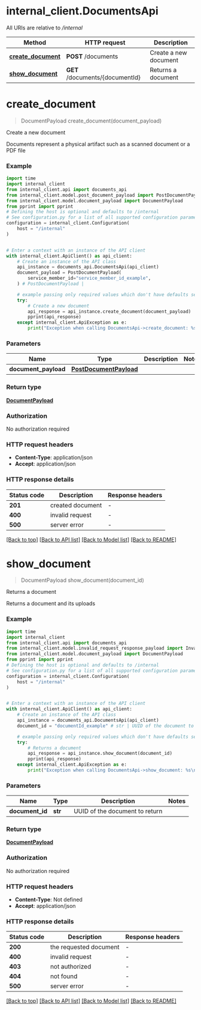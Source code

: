 # internal_client.DocumentsApi

All URIs are relative to */internal*

Method | HTTP request | Description
------------- | ------------- | -------------
[**create_document**](DocumentsApi.md#create_document) | **POST** /documents | Create a new document
[**show_document**](DocumentsApi.md#show_document) | **GET** /documents/{documentId} | Returns a document


# **create_document**
> DocumentPayload create_document(document_payload)

Create a new document

Documents represent a physical artifact such as a scanned document or a PDF file

### Example


```python
import time
import internal_client
from internal_client.api import documents_api
from internal_client.model.post_document_payload import PostDocumentPayload
from internal_client.model.document_payload import DocumentPayload
from pprint import pprint
# Defining the host is optional and defaults to /internal
# See configuration.py for a list of all supported configuration parameters.
configuration = internal_client.Configuration(
    host = "/internal"
)


# Enter a context with an instance of the API client
with internal_client.ApiClient() as api_client:
    # Create an instance of the API class
    api_instance = documents_api.DocumentsApi(api_client)
    document_payload = PostDocumentPayload(
        service_member_id="service_member_id_example",
    ) # PostDocumentPayload | 

    # example passing only required values which don't have defaults set
    try:
        # Create a new document
        api_response = api_instance.create_document(document_payload)
        pprint(api_response)
    except internal_client.ApiException as e:
        print("Exception when calling DocumentsApi->create_document: %s\n" % e)
```


### Parameters

Name | Type | Description  | Notes
------------- | ------------- | ------------- | -------------
 **document_payload** | [**PostDocumentPayload**](PostDocumentPayload.md)|  |

### Return type

[**DocumentPayload**](DocumentPayload.md)

### Authorization

No authorization required

### HTTP request headers

 - **Content-Type**: application/json
 - **Accept**: application/json


### HTTP response details

| Status code | Description | Response headers |
|-------------|-------------|------------------|
**201** | created document |  -  |
**400** | invalid request |  -  |
**500** | server error |  -  |

[[Back to top]](#) [[Back to API list]](../README.md#documentation-for-api-endpoints) [[Back to Model list]](../README.md#documentation-for-models) [[Back to README]](../README.md)

# **show_document**
> DocumentPayload show_document(document_id)

Returns a document

Returns a document and its uploads

### Example


```python
import time
import internal_client
from internal_client.api import documents_api
from internal_client.model.invalid_request_response_payload import InvalidRequestResponsePayload
from internal_client.model.document_payload import DocumentPayload
from pprint import pprint
# Defining the host is optional and defaults to /internal
# See configuration.py for a list of all supported configuration parameters.
configuration = internal_client.Configuration(
    host = "/internal"
)


# Enter a context with an instance of the API client
with internal_client.ApiClient() as api_client:
    # Create an instance of the API class
    api_instance = documents_api.DocumentsApi(api_client)
    document_id = "documentId_example" # str | UUID of the document to return

    # example passing only required values which don't have defaults set
    try:
        # Returns a document
        api_response = api_instance.show_document(document_id)
        pprint(api_response)
    except internal_client.ApiException as e:
        print("Exception when calling DocumentsApi->show_document: %s\n" % e)
```


### Parameters

Name | Type | Description  | Notes
------------- | ------------- | ------------- | -------------
 **document_id** | **str**| UUID of the document to return |

### Return type

[**DocumentPayload**](DocumentPayload.md)

### Authorization

No authorization required

### HTTP request headers

 - **Content-Type**: Not defined
 - **Accept**: application/json


### HTTP response details

| Status code | Description | Response headers |
|-------------|-------------|------------------|
**200** | the requested document |  -  |
**400** | invalid request |  -  |
**403** | not authorized |  -  |
**404** | not found |  -  |
**500** | server error |  -  |

[[Back to top]](#) [[Back to API list]](../README.md#documentation-for-api-endpoints) [[Back to Model list]](../README.md#documentation-for-models) [[Back to README]](../README.md)

